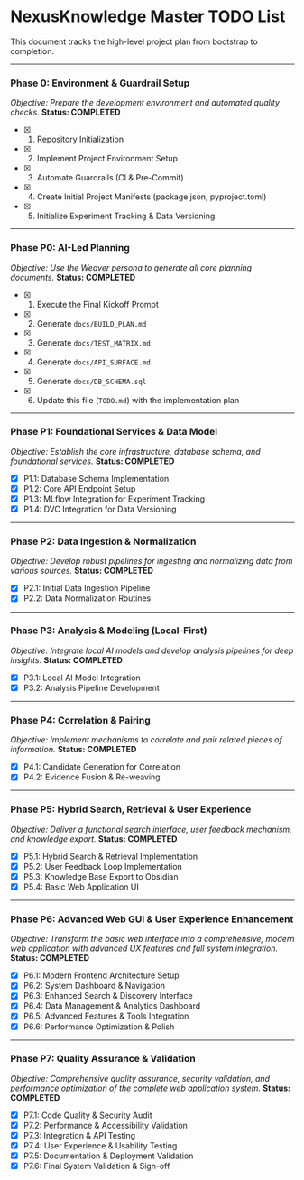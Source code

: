 # NexusKnowledge Master TODO List

This document tracks the high-level project plan from bootstrap to completion.

---

### Phase 0: Environment & Guardrail Setup

_Objective: Prepare the development environment and automated quality checks._
**Status: COMPLETED**

- [x] 1. Repository Initialization
- [x] 2. Implement Project Environment Setup
- [x] 3. Automate Guardrails (CI & Pre-Commit)
- [x] 4. Create Initial Project Manifests (package.json, pyproject.toml)
- [x] 5. Initialize Experiment Tracking & Data Versioning

---

### Phase P0: AI-Led Planning

_Objective: Use the Weaver persona to generate all core planning documents._
**Status: COMPLETED**

- [x] 1. Execute the Final Kickoff Prompt
- [x] 2. Generate `docs/BUILD_PLAN.md`
- [x] 3. Generate `docs/TEST_MATRIX.md`
- [x] 4. Generate `docs/API_SURFACE.md`
- [x] 5. Generate `docs/DB_SCHEMA.sql`
- [x] 6. Update this file (`TODO.md`) with the implementation plan

---

### Phase P1: Foundational Services & Data Model

_Objective: Establish the core infrastructure, database schema, and foundational services._
**Status: COMPLETED**

- [x] P1.1: Database Schema Implementation
- [x] P1.2: Core API Endpoint Setup
- [x] P1.3: MLflow Integration for Experiment Tracking
- [x] P1.4: DVC Integration for Data Versioning

---

### Phase P2: Data Ingestion & Normalization

_Objective: Develop robust pipelines for ingesting and normalizing data from various sources._
**Status: COMPLETED**

- [x] P2.1: Initial Data Ingestion Pipeline
- [x] P2.2: Data Normalization Routines

---

### Phase P3: Analysis & Modeling (Local-First)

_Objective: Integrate local AI models and develop analysis pipelines for deep insights._
**Status: COMPLETED**

- [x] P3.1: Local AI Model Integration
- [x] P3.2: Analysis Pipeline Development

---

### Phase P4: Correlation & Pairing

_Objective: Implement mechanisms to correlate and pair related pieces of information._
**Status: COMPLETED**

- [x] P4.1: Candidate Generation for Correlation
- [x] P4.2: Evidence Fusion & Re-weaving

---

### Phase P5: Hybrid Search, Retrieval & User Experience

_Objective: Deliver a functional search interface, user feedback mechanism, and knowledge export._
**Status: COMPLETED**

- [x] P5.1: Hybrid Search & Retrieval Implementation
- [x] P5.2: User Feedback Loop Implementation
- [x] P5.3: Knowledge Base Export to Obsidian
- [x] P5.4: Basic Web Application UI

---

### Phase P6: Advanced Web GUI & User Experience Enhancement

_Objective: Transform the basic web interface into a comprehensive, modern web application with advanced UX features and full system integration._
**Status: COMPLETED**

- [x] P6.1: Modern Frontend Architecture Setup
- [x] P6.2: System Dashboard & Navigation
- [x] P6.3: Enhanced Search & Discovery Interface
- [x] P6.4: Data Management & Analytics Dashboard
- [x] P6.5: Advanced Features & Tools Integration
- [x] P6.6: Performance Optimization & Polish

---

### Phase P7: Quality Assurance & Validation

_Objective: Comprehensive quality assurance, security validation, and performance optimization of the complete web application system._
**Status: COMPLETED**

- [x] P7.1: Code Quality & Security Audit
- [x] P7.2: Performance & Accessibility Validation
- [x] P7.3: Integration & API Testing
- [x] P7.4: User Experience & Usability Testing
- [x] P7.5: Documentation & Deployment Validation
- [x] P7.6: Final System Validation & Sign-off
